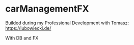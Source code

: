 # carManagementFX

Builded during my Professional Development with Tomasz: https://lubowiecki.de/


With DB and FX
